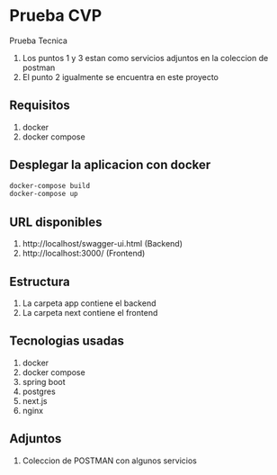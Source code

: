 # Prueba CVP

Prueba Tecnica
1. Los puntos 1 y 3 estan como servicios adjuntos en la coleccion de postman
2. El punto 2 igualmente se encuentra en este proyecto


## Requisitos
1. docker
2. docker compose


## Desplegar la aplicacion con docker

```bash
docker-compose build
docker-compose up
```

## URL disponibles

1. http://localhost/swagger-ui.html (Backend)
2. http://localhost:3000/ (Frontend)


## Estructura

1. La carpeta app contiene el backend
2. La carpeta next contiene el frontend


## Tecnologias usadas

1. docker
2. docker compose
3. spring boot
4. postgres
5. next.js
6. nginx


## Adjuntos 

1. Coleccion de POSTMAN con algunos servicios